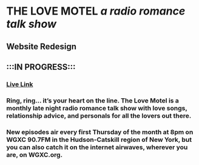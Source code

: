 # THE LOVE MOTEL _a radio romance talk show_

## Website Redesign

## :::IN PROGRESS:::

### [Live Link](https://amandaputney.github.io/thelovemotel)

### Ring, ring… it’s your heart on the line. The Love Motel is a monthly late night radio romance talk show with love songs, relationship advice, and personals for all the lovers out there.

### New episodes air every first Thursday of the month at 8pm on WGXC 90.7FM in the Hudson-Catskill region of New York, but you can also catch it on the internet airwaves, wherever you are, on WGXC.org.
